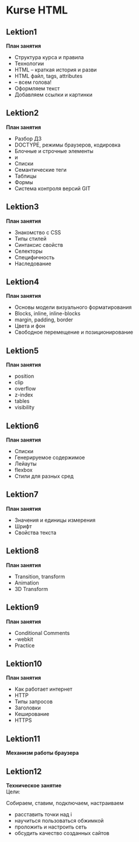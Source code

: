 # Kurse HTML


## Lektion1

**План занятия**

* Структура курса и правила
* Технологии
* HTML – краткая история и разви
* HTML файл, tags, attributes
* <head> – всем голова!
* Оформляем текст
* Добавляем ссылки и картинки


## Lektion2

**План занятия**  

* Разбор ДЗ
* DOCTYPE, режимы браузеров, кодировка
* Блочные и строчные элементы
* <div> и <span>
* Списки
* Семантические теги
* Таблицы
* Формы
* Система контроля версий GIT


## Lektion3

**План занятия**  

* Знакомство с CSS
* Типы стилей
* Синтаксис свойств
* Селекторы
* Специфичность
* Наследование


## Lektion4

**План занятия**  

* Основы модели визуального форматирования
* Blocks, inline, inline-blocks
* margin, padding, border
* Цвета и фон
* Свободное перемещение и позиционирование


## Lektion5

**План занятия**  

* position
* clip
* overflow
* z-index
* tables
* visibility


## Lektion6

**План занятия**  

* Списки
* Генерируемое содержимое
* Лейауты
* flexbox
* Стили для разных сред


## Lektion7

**План занятия**  

* Значения и единицы измерения
* Шрифт
* Свойства текста


## Lektion8

**План занятия**  

* Transition, transform
* Animation
* 3D Transform


## Lektion9

**План занятия**  

* Conditional Comments
* -webkit
* Practice


## Lektion10

**План занятия**  

* Как работает интернет
* HTTP
* Типы запросов
* Заголовки
* Кеширование
* HTTPS


## Lektion11

**Механизм работы браузера**


## Lektion12


**Техническое занятие**  
Цели:

Собираем, ставим, подключаем, настраиваем  

- расставить точки над і
- научиться пользоваться обжимкой
- проложить и настроить сеть
- обсудить качество созданных сайтов

